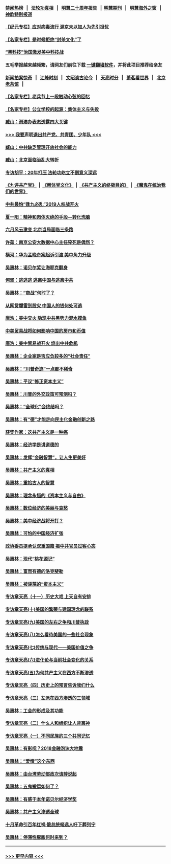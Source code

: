 #### [禁闻热榜](热点新闻.md?=0)  &nbsp;&nbsp;|&nbsp;&nbsp; [法轮功真相](https://github.com/gfw-breaker/truth/blob/master/README.md?=0) &nbsp;&nbsp;|&nbsp;&nbsp; [明慧二十周年报告](https://github.com/gfw-breaker/mh-reports/blob/master/README.md?=0) &nbsp;&nbsp;|&nbsp;&nbsp;[明慧期刊](https://github.com/gfw-breaker/mh-qikan) &nbsp;&nbsp;|&nbsp;&nbsp; [明慧海外之窗](https://github.com/gfw-breaker/mh-news/blob/master/README.md?=0) &nbsp;&nbsp;|&nbsp;&nbsp; [神韵特别报道](https://github.com/gfw-breaker/mh-news/blob/master/shenyun.md?=0)
#### [【纪元专栏】应对病毒流行 渥京未以加人为先引担忧](../pages/nsc423/n11875714.md?t=03112232) 
#### [【名家专栏】是时候拒绝“封杀文化”了](../pages/nsc423/n11814093.md?t=03112232) 
#### [“黑科技”治国激发美中科技战](../pages/nsc423/n11638056.md?t=03112232) 
#### 五毛举报越来越频繁，请网友们前往下载 [一键翻墙软件](https://github.com/gfw-breaker/ssr-accounts)，并将此项目推荐给亲友
#### [新闻拍案惊奇](https://github.com/gfw-breaker/banned-news/blob/master/pages/link4.md) &nbsp;&nbsp;|&nbsp;&nbsp; [江峰时刻](https://github.com/gfw-breaker/banned-news/blob/master/pages/link4.md) &nbsp;&nbsp;|&nbsp;&nbsp; [文昭谈古论今](https://github.com/gfw-breaker/banned-news/blob/master/pages/link4.md) &nbsp;&nbsp;|&nbsp;&nbsp; [天亮时分](https://github.com/gfw-breaker/banned-news/blob/master/pages/link4.md) &nbsp;&nbsp;|&nbsp;&nbsp; [萧茗看世界](https://github.com/gfw-breaker/banned-news/blob/master/pages/link4.md) &nbsp;&nbsp;|&nbsp;&nbsp; [北京老茶馆](https://github.com/gfw-breaker/banned-news/blob/master/pages/link4.md) &nbsp;&nbsp;|&nbsp;&nbsp; 
#### [【名家专栏】老兵节上一段触动心弦的回忆](../pages/nsc423/n11646016.md?t=03112232) 
#### [【名家专栏】公立学校的起源：集体主义与失败](../pages/nsc423/n11601833.md?t=03112232) 
#### [臧山：港澳办表态透露四大关键](../pages/nsc423/n11421628.md?t=03112232) 
#### [>>> 我要声明退出共产党、共青团、少年队 <<<](https://github.com/begood0513/goodnews/blob/master/quit/letter.md) 
#### [臧山：中共缺乏管理开放社会的能力](../pages/nsc423/n11407457.md?t=03112232) 
#### [臧山：北京面临治乱大转折](../pages/nsc423/n11406895.md?t=03112232) 
#### [专访胡平：20年打压 法轮功屹立不倒意义深远](../pages/nsc423/n11398800.md?t=03112232) 
#### [《九评共产党》](https://github.com/begood0513/9ping.md/blob/master/README.md) &nbsp;|&nbsp; [《解体党文化》](../../../../jtdwh.md/blob/master/README.md)  &nbsp;|&nbsp; [《共产主义的终极目的》](../../../../gczydzjmd.md/blob/master/README.md) &nbsp;|&nbsp; [《魔鬼在统治我们的世界》](../../../../mgztzwmdsj.md/blob/master/README.md) 
#### [中共最怕“逢九必乱”2019人权战开火](../pages/nsc423/n11385248.md?t=03112232) 
#### [夏一阳：精神和肉体灭绝的手段—转化洗脑](../pages/nsc423/n11368250.md?t=03112232) 
#### [六月风云激变 北京当局面临三条路](../pages/nsc423/n11313668.md?t=03112232) 
#### [许茹：南京公安大数据中心主任猝死是偶然？](../pages/nsc423/n11064744.md?t=03112232) 
#### [横河：华为孟晚舟案起诉引渡 美中角力升级](../pages/nsc423/n11027230.md?t=03112232) 
#### [吴惠林：诺贝尔奖让海耶克翻身](../pages/nsc423/n10890049.md?t=03112232) 
#### [何坚：逃逃逃 逃离中国与逃离中共](../pages/nsc423/n10592891.md?t=03112232) 
#### [吴惠林：“商战”何时了？](../pages/nsc423/n10573558.md?t=03112232) 
#### [从网贷爆雷到股灾 中国人的钱何处可逃](../pages/nsc423/n10572800.md?t=03112232) 
#### [唐浩：美中交火 隐现中共黑势力混水摸鱼](../pages/nsc423/n10544040.md?t=03112232) 
#### [中美贸易战将如何影响中国的房市和币值](../pages/nsc423/n10543697.md?t=03112232) 
#### [唐浩：美中贸易战开火 烧出中共危机](../pages/nsc423/n10540126.md?t=03112232) 
#### [吴惠林：企业家是否应负较多的“社会责任”](../pages/nsc423/n10535022.md?t=03112232) 
#### [吴惠林：“川普奇迹”一点都不稀奇](../pages/nsc423/n10512808.md?t=03112232) 
#### [吴惠林：平议“修正资本主义”](../pages/nsc423/n10495724.md?t=03112232) 
#### [吴惠林：川普的外交政策可预测吗？](../pages/nsc423/n10462387.md?t=03112232) 
#### [吴惠林：“全球化”会终结吗？](../pages/nsc423/n10452838.md?t=03112232) 
#### [吴惠林：有“德”才能走向民主化金融创新之路](../pages/nsc423/n10432292.md?t=03112232) 
#### [获奖作家：这共产主义是一种癌](../pages/nsc423/n10431541.md?t=03112232) 
#### [吴惠林：经济学是讲道德的](../pages/nsc423/n10398014.md?t=03112232) 
#### [吴惠林：发挥“金融智慧”，让人生更美好](../pages/nsc423/n10375019.md?t=03112232) 
#### [吴惠林：共产主义的真相](../pages/nsc423/n10351394.md?t=03112232) 
#### [吴惠林：重拾古人的智慧](../pages/nsc423/n10337691.md?t=03112232) 
#### [吴惠林：理念永恒的《资本主义与自由》](../pages/nsc423/n10316274.md?t=03112232) 
#### [吴惠林：数位经济的美丽与哀愁](../pages/nsc423/n10292946.md?t=03112232) 
#### [吴惠林：美中经济战将开打？](../pages/nsc423/n10258825.md?t=03112232) 
#### [吴惠林：可怕的中国经济扩张](../pages/nsc423/n10219147.md?t=03112232) 
#### [政协委员提承认双重国籍 揭中共官员过客心态](../pages/nsc423/n10208809.md?t=03112232) 
#### [吴惠林：现代“桃花源记”](../pages/nsc423/n10185234.md?t=03112232) 
#### [吴惠林：富而有德的洛克斐勒](../pages/nsc423/n10142264.md?t=03112232) 
#### [吴惠林：被诬蔑的“资本主义”](../pages/nsc423/n10124816.md?t=03112232) 
#### [专访章天亮（十一）历史大戏 上天自有安排](../pages/nsc423/n10094905.md?t=03112232) 
#### [专访章天亮(十)美国的繁荣与建国理念的联系](../pages/nsc423/n10094899.md?t=03112232) 
#### [专访章天亮(九)美国的左右之争和川普执政](../pages/nsc423/n10094889.md?t=03112232) 
#### [专访章天亮(八)怎么看待美国的一些社会现象](../pages/nsc423/n10094857.md?t=03112232) 
#### [专访章天亮(七)传统与现代——美国价值之争](../pages/nsc423/n10093140.md?t=03112232) 
#### [专访章天亮(六)进化论与当前社会变化的关系](../pages/nsc423/n10092036.md?t=03112232) 
#### [专访章天亮(五)为何共产主义在西方不断渗透](../pages/nsc423/n10083620.md?t=03112232) 
#### [专访章天亮（四）历史上的预言告诉我们什么](../pages/nsc423/n10083606.md?t=03112232) 
#### [专访章天亮（三）左派在西方渗透的三领域](../pages/nsc423/n10081115.md?t=03112232) 
#### [吴惠林：工会的形成及其功能](../pages/nsc423/n10080633.md?t=03112232) 
#### [专访章天亮（二）什么人和组织让人背离神](../pages/nsc423/n10076637.md?t=03112232) 
#### [专访章天亮（一）不同民族的三个共同记忆](../pages/nsc423/n10074188.md?t=03112232) 
#### [吴惠林：有影呒？2018金融泡沫大地震](../pages/nsc423/n10040534.md?t=03112232) 
#### [吴惠林：“爱情”这个东西](../pages/nsc423/n10019423.md?t=03112232) 
#### [吴惠林：由台湾劳动部政次请辞说起](../pages/nsc423/n9979679.md?t=03112232) 
#### [吴惠林：五鬼搬运如何了？](../pages/nsc423/n9925338.md?t=03112232) 
#### [吴惠林：有感于本年诺贝尔经济学奖](../pages/nsc423/n9871883.md?t=03112232) 
#### [吴惠林：共产主义渗透全球](../pages/nsc423/n9812748.md?t=03112232) 
#### [十月革命引百年红祸 俄总统候选人吁下葬列宁](../pages/nsc423/n9810182.md?t=03112232) 
#### [吴惠林：停滞性膨胀何时来到？](../pages/nsc423/n9764136.md?t=03112232) 

----
#### [ >>> 更早内容 <<< ](../indexes/nsc423-earlier.md)
